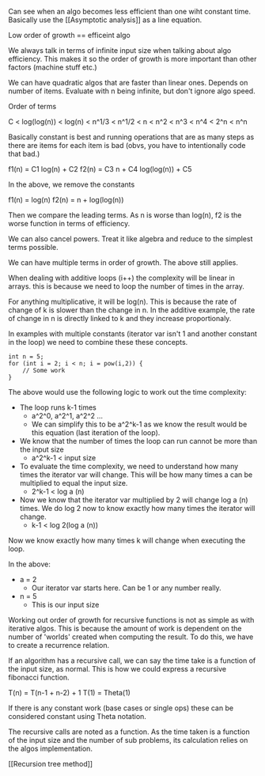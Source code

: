 Can see when an algo becomes less efficient than one wiht constant time. Basically use the [[Asymptotic analysis]] as a line equation.

Low order of growth == efficeint algo

We always talk in terms of infinite input size when talking about algo efficiency. This makes it so the order of growth is more important than other factors (machine stuff etc.)

We can have quadratic algos that are faster than linear ones. Depends on number of items. Evaluate with n being infinite, but don't ignore algo speed.

Order of terms

C < log(log(n)) < log(n) < n^1/3 < n^1/2 < n < n^2 < n^3 < n^4 < 2^n < n^n

Basically constant is best and running operations that are as many steps as there are items for each item is bad (obvs, you have to intentionally code that bad.)

f1(n) = C1 log(n) + C2
f2(n) = C3 n + C4 log(log(n)) + C5

In the above, we remove the constants

f1(n) = log(n)
f2(n) = n + log(log(n))

Then we compare the leading terms. As n is worse than log(n), f2 is the worse function in terms of efficiency.

We can also cancel powers. Treat it like algebra and reduce to the simplest terms possible.

We can have multiple terms in order of growth. The above still applies.

When dealing with additive loops (i++) the complexity will be linear in arrays. this is because we need to loop the number of times in the array.

For anything multiplicative, it will be log(n). This is because the rate of change of k is slower than the change in n. In the additive example, the rate of change in n is directly linked to k and they increase proportionaly.

In examples with multiple constants (iterator var isn't 1 and another constant in the loop) we need to combine these these concepts.

```jupyter
int n = 5;
for (int i = 2; i < n; i = pow(i,2)) {
	// Some work
}

```

The above would use the following logic to work out the time complexity:
- The loop runs k-1 times
	- a^2^0, a^2^1, a^2^2 ...
	- We can simplify this to be a^2^k-1 as we know the result would be this equation (last iteration of the loop).
- We know that the number of times the loop can run cannot be more than the input size
	- a^2^k-1 < input size
- To evaluate the time complexity, we need to understand how many times the iterator var will change. This will be how many times a can be multiplied to equal the input size.
	- 2^k-1 < log a (n)
- Now we know that the iterator var multiplied by 2 will change log a (n) times. We do log 2 now to know exactly how many times the iterator will change.
	- k-1 < log 2(log a (n))

Now we know exactly how many times k will change when executing the loop.

In the above:
- a = 2
	- Our iterator var starts here. Can be 1 or any number really.
- n = 5
	- This is our input size

Working out order of growth for recursive functions is not as simple as with iterative algos. This is because the amount of work is dependent on the number of 'worlds' created when computing the result. To do this, we have to create a recurrence relation.

If an algorithm has a recursive call, we can say the time take is a function of the input size, as normal. This is how we could express a recursive fibonacci function.

T(n) = T(n-1 + n-2) + 1
T(1) = Theta(1)

If there is any constant work (base cases or single ops) these can be considered constant using Theta notation.

The recursive calls are noted as a function. As the time taken is a function of the input size and the number of sub problems, its calculation relies on the algos implementation.

[[Recursion tree method]]



